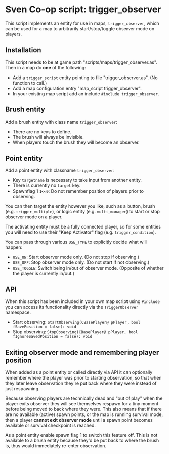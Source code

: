 # Sven Co-op script: trigger_observer

This script implements an entity for use in maps, `trigger_observer`, which can be used for a map to arbitrarily start/stop/toggle observer mode on players.

## Installation

This script needs to be at game path "scripts/maps/trigger_observer.as". Then in a map do **one** of the following:

* Add a `trigger_script` entity pointing to file "trigger_observer.as". (No function to call.)
* Add a map configuration entry "map_script trigger_observer".
* In your existing map script add an include `#include trigger_observer`.

## Brush entity

Add a brush entity with class name `trigger_observer`:

* There are no keys to define.
* The brush will always be invisible.
* When players touch the brush they will become an observer.

## Point entity

Add a point entity with classname `trigger_observer`:

* Key `targetname` is necessary to take input from another entity.
* There is currently no `target` key.
* Spawnflag 1 `1<<0`: Do not remember position of players prior to observing.

You can then target the entity however you like, such as a button, brush (e.g. `trigger_multiple`), or logic entity (e.g. `multi_manager`) to start or stop observer mode on a player.

The activating entity must be a fully connected player, so for some entities you will need to use their "Keep Activator" flag (e.g. `trigger_condition`).

You can pass through various `USE_TYPE` to explicitly decide what will happen:

* `USE_ON`: Start observer mode only. (Do not stop if observing.)
* `USE_OFF`: Stop observer mode only. (Do not start if not observing.)
* `USE_TOGGLE`: Switch being in/out of observer mode. (Opposite of whether the player is currently in/out.)

## API

When this script has been included in your own map script using `#include` you can access its functionality directly via the `TriggerObserver` namespace.

* Start observing: `StartObserving(CBasePlayer@ pPlayer, bool fSavePosition = false): void`
* Stop observing: `StopObserving(CBasePlayer@ pPlayer, bool fIgnoreSavedPosition = false): void`

## Exiting observer mode and remembering player position

When added as a point entity or called directly via API it can optionally remember where the player was prior to starting observation, so that when they later leave observation they're put back where they were instead of just respawning.

Because observing players are technically dead and "out of play" when the player exits observer they will see themselves respawn for a tiny moment before being moved to back where they were. This also means that if there are no available (active) spawn points, or the map is running survival mode, then a player **cannot exit observer mode** until a spawn point becomes available or survival checkpoint is reached.

As a point entity enable spawn flag 1 to switch this feature off. This is not available to a brush entity because they'd be put back to where the brush is, thus would immediately re-enter observation.
